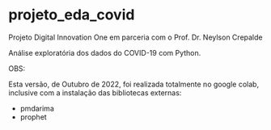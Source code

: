 # projeto_eda_covid
Projeto Digital Innovation One em parceria com o Prof. Dr. Neylson Crepalde

Análise exploratória dos dados do COVID-19 com Python.



OBS:

Esta versão, de Outubro de 2022, foi realizada totalmente no google colab, inclusive com a instalação das bibliotecas externas:

- pmdarima
- prophet